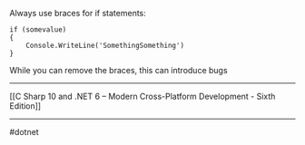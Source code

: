 Always use braces for if statements:
```
if (somevalue) 
{
	Console.WriteLine('SomethingSomething')
}
```

While you can remove the braces, this can introduce bugs

---

[[C Sharp 10 and .NET 6 – Modern Cross-Platform Development - Sixth Edition]]

---
#dotnet